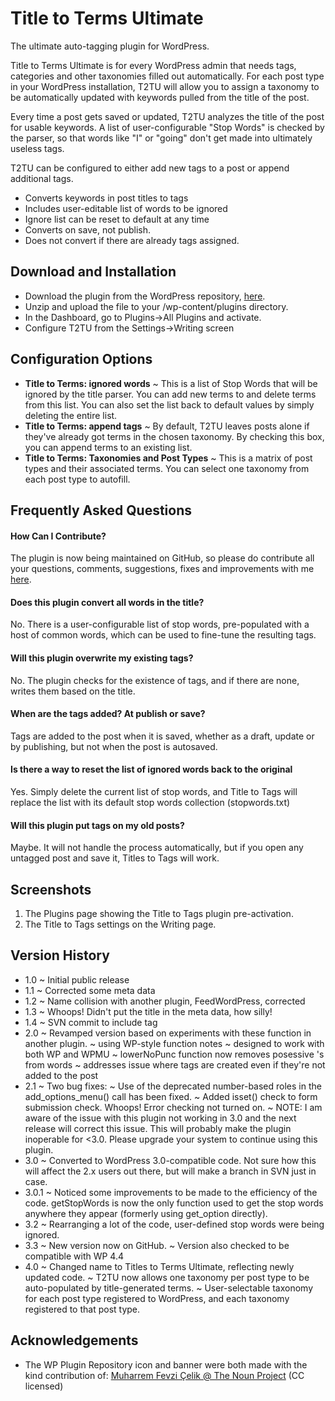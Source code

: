 # Title to Terms Ultimate
The ultimate auto-tagging plugin for WordPress.

Title to Terms Ultimate is for every WordPress admin that needs tags, categories and other taxonomies filled out automatically. For each post type in your WordPress installation, T2TU will allow you to assign a taxonomy to be automatically updated with keywords pulled from the title of the post.

Every time a post gets saved or updated, T2TU analyzes the title of the post for usable keywords. A list of user-configurable "Stop Words" is checked by the parser, so that words like "I" or "going" don't get made into ultimately useless tags.

T2TU can be configured to either add new tags to a post or append additional tags.

*   Converts keywords in post titles to tags
*   Includes user-editable list of words to be ignored
*   Ignore list can be reset to default at any time
*   Converts on save, not publish.
*   Does not convert if there are already tags assigned.

## Download and Installation
* Download the plugin from the WordPress repository, [here](https://wordpress.org/plugins/title-to-tags/ "Titles to Tags").
* Unzip and upload the file to your /wp-content/plugins directory.
* In the Dashboard, go to Plugins->All Plugins and activate.
* Configure T2TU from the Settings->Writing screen

## Configuration Options
* __Title to Terms: ignored words__ ~ This is a list of Stop Words that will be ignored by the title parser. You can add new terms to and delete terms from this list. You can also set the list back to default values by simply deleting the entire list.
* __Title to Terms: append tags__ ~ By default, T2TU leaves posts alone if they've already got terms in the chosen taxonomy. By checking this box, you can append terms to an existing list.
* __Title to Terms: Taxonomies and Post Types__ ~ This is a matrix of post types and their associated terms. You can select one taxonomy from each post type to autofill.

## Frequently Asked Questions

#### How Can I Contribute?
The plugin is now being maintained on GitHub, so please do contribute all your questions, comments, suggestions, fixes and improvements with me [here](https://github.com/holisticnetworking/title-to-tags).

#### Does this plugin convert all words in the title?

No.  There is a user-configurable list of stop words, pre-populated with a host of common words, which can be used to fine-tune the resulting tags.

#### Will this plugin overwrite my existing tags?

No.  The plugin checks for the existence of tags, and if there are none, writes them based on the title.

#### When are the tags added?  At publish or save?

Tags are added to the post when it is saved, whether as a draft, update or by publishing, but not when the post is autosaved.

#### Is there a way to reset the list of ignored words back to the original

Yes. Simply delete the current list of stop words, and Title to Tags will replace the list with its default stop words collection (stopwords.txt)

#### Will this plugin put tags on my old posts?

Maybe. It will not handle the process automatically, but if you open any untagged post and save it, Titles to Tags will work.

## Screenshots

1. The Plugins page showing the Title to Tags plugin pre-activation.
2. The Title to Tags settings on the Writing page.

## Version History

* 1.0 ~ Initial public release
* 1.1 ~ Corrected some meta data
* 1.2 ~ Name collision with another plugin, FeedWordPress, corrected
* 1.3 ~ Whoops!  Didn't put the title in the meta data, how silly!
* 1.4 ~ SVN commit to include tag
* 2.0 ~ Revamped version based on experiments with these function in another plugin.
		~ using WP-style function notes
		~ designed to work with both WP and WPMU
		~ lowerNoPunc function now removes posessive 's from words
		~ addresses issue where tags are created even if they're not added to the post
* 2.1 ~ Two bug fixes:
		~ Use of the deprecated number-based roles in the add_options_menu() call has been fixed.
		~ Added isset() check to form submission check. Whoops! Error checking not turned on.
		~ NOTE: I am aware of the issue with this plugin not working in 3.0 and the next release will correct this issue. This will probably make the plugin inoperable for <3.0. Please upgrade your system to continue using this plugin.
* 3.0 ~ Converted to WordPress 3.0-compatible code. Not sure how this will affect the 2.x users out there, but will make a branch in SVN just in case.
* 3.0.1 ~ Noticed some improvements to be made to the efficiency of the code. getStopWords is now the only function used to get the stop words anywhere they appear (formerly using get_option directly).
* 3.2 ~ Rearranging a lot of the code, user-defined stop words were being ignored.
* 3.3 ~ New version now on GitHub.
		~ Version also checked to be compatible with WP 4.4
* 4.0 ~ Changed name to Titles to Terms Ultimate, reflecting newly updated code.
		~ T2TU now allows one taxonomy per post type to be auto-populated by title-generated terms.
		~ User-selectable taxonomy for each post type registered to WordPress, and each taxonomy registered to that post type.

## Acknowledgements
* The WP Plugin Repository icon and banner were both made with the kind contribution of: [Muharrem Fevzi Çelik @ The Noun Project](https://thenounproject.com/search/?q=taxonomy&i=165760) (CC licensed)